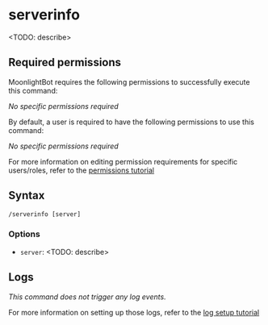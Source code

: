# serverinfo

<TODO: describe>

## Required permissions

MoonlightBot requires the following permissions to successfully execute this command:

*No specific permissions required*

By default, a user is required to have the following permissions to use this command:

*No specific permissions required*

For more information on editing permission requirements for specific users/roles, refer to the [permissions tutorial](<linkToPermissionsTutorial>)

## Syntax

```text
/serverinfo [server]
```

### Options

* `server`: <TODO: describe>

## Logs

*This command does not trigger any log events.*

For more information on setting up those logs, refer to the [log setup tutorial](<linkToLogTutorial>)